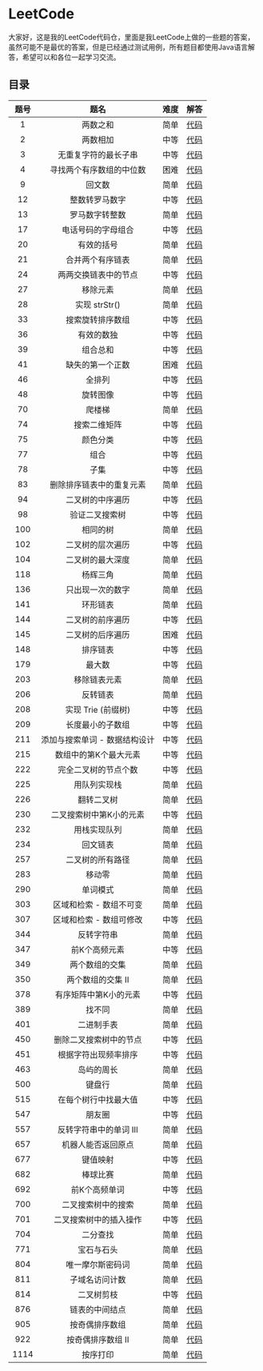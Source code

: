 # LeetCode

大家好，这是我的LeetCode代码仓，里面是我LeetCode上做的一些题的答案，虽然可能不是最优的答案，但是已经通过测试用例，所有题目都使用Java语言解答，希望可以和各位一起学习交流。

## 目录 
| **题号** | **题名**  | **难度**  | **解答** | 
| :---: | :---: | :---: | :---: |
| 1 | 两数之和 | 简单 | [代码](https://github.com/yuzicheng1994/leetcode/blob/master/TwoSum/TwoSum.java) |
| 2 | 两数相加 | 中等 | [代码](https://github.com/yuzicheng1994/leetcode/blob/master/AddTwoNumbers/AddTwoNumbers.java) |
| 3 | 无重复字符的最长子串 | 中等 | [代码](https://github.com/yuzicheng1994/LeetCode/blob/master/LongestSubstringWithoutRepeatingCharacters/LongestSubstringWithoutRepeatingCharacters.java) |
| 4 | 寻找两个有序数组的中位数 | 困难 | [代码](https://github.com/yuzicheng1994/leetcode/blob/master/MedianOfTwoSortedArrays) |
| 9 | 回文数 | 简单 | [代码](https://github.com/yuzicheng1994/leetcode/blob/master/PalindromeNumber/PalindromeNumber.java) |
| 12 | 整数转罗马数字 | 中等 | [代码](https://github.com/yuzicheng1994/LeetCode/blob/master/IntegerToRoman/IntegerToRoman.java) |
| 13 | 罗马数字转整数 | 简单 | [代码](https://github.com/yuzicheng1994/leetcode/blob/master/RomanToInteger/RomanToInteger.java) |
| 17 | 电话号码的字母组合 | 中等 | [代码](https://github.com/yuzicheng1994/LeetCode/blob/master/LetterCombinationsOfAPhoneNumber/LetterCombinationsOfAPhoneNumber.java) |
| 20 | 有效的括号 | 简单 | [代码](https://github.com/yuzicheng1994/leetcode/blob/master/ValidParentheses/ValidParentheses.java) |
| 21 | 合并两个有序链表 | 简单 | [代码](https://github.com/yuzicheng1994/leetcode/blob/master/MergeTwoSortedLists/MergeTwoSortedLists.java) |
| 24 | 两两交换链表中的节点 | 中等 | [代码](https://github.com/yuzicheng1994/LeetCode/blob/master/SwapNodesInPairs/SwapNodesInPairs.java) |
| 27 | 移除元素 | 简单 | [代码](https://github.com/yuzicheng1994/leetcode/blob/master/RemoveElement/RemoveElement.java) |
| 28 | 实现 strStr() | 简单 | [代码](https://github.com/yuzicheng1994/LeetCode/blob/master/ImplementstrStr/ImplementstrStr.java) |
| 33 | 搜索旋转排序数组 | 中等 | [代码](https://github.com/yuzicheng1994/LeetCode/blob/master/SearchInRotatedSortedArray/SearchInRotatedSortedArray.java) |
| 36 | 有效的数独 | 中等 | [代码](https://github.com/yuzicheng1994/LeetCode/blob/master/ValidSudoku/ValidSudoku.java) |
| 39 | 组合总和 | 中等 | [代码](https://github.com/yuzicheng1994/LeetCode/blob/master/CombinationSum/CombinationSum.java) |
| 41 | 缺失的第一个正数 | 困难 | [代码](https://github.com/yuzicheng1994/LeetCode/blob/master/FirstMissingPositive/FirstMissingPositive.java) |
| 46 | 全排列 | 中等 | [代码](https://github.com/yuzicheng1994/LeetCode/tree/master/Permutations) |
| 48 | 旋转图像 | 中等 | [代码](https://github.com/yuzicheng1994/leetcode/blob/master/RotateImage/RotateImage.java) |
| 70 | 爬楼梯 | 简单 | [代码](https://github.com/yuzicheng1994/leetcode/blob/master/ClimbingStairs/ClimbingStairs.java) |
| 74 | 搜索二维矩阵 | 中等 | [代码](https://github.com/yuzicheng1994/LeetCode/blob/master/SearchA2DMatrix/SearchA2DMatrix.java) |
| 75 | 颜色分类 | 中等 | [代码](https://github.com/yuzicheng1994/leetcode/blob/master/SortColors/SortColors.java) |
| 77 | 组合 | 中等 | [代码](https://github.com/yuzicheng1994/LeetCode/blob/master/Combinations/Combinations.java) |
| 78 | 子集 | 中等 | [代码](https://github.com/yuzicheng1994/leetcode/blob/master/Subsets/Subsets.java) |
| 83 | 删除排序链表中的重复元素 | 简单 | [代码](https://github.com/yuzicheng1994/leetcode/blob/master/RemoveDuplicatesfromSortedList/RemoveDuplicatesfromSortedList.java) |
| 94 | 二叉树的中序遍历 | 中等 | [代码](https://github.com/yuzicheng1994/leetcode/blob/master/BinaryTreeInorderTraversal/BinaryTreeInorderTraversal.java) |
| 98 | 验证二叉搜索树 | 中等 | [代码](https://github.com/yuzicheng1994/leetcode/blob/master/ValidateBinarySearchTree/ValidateBinarySearchTree.java) |
| 100 | 相同的树 | 简单 | [代码](https://github.com/yuzicheng1994/leetcode/blob/master/SameTree/SameTree.java) |
| 102 | 二叉树的层次遍历 | 中等 | [代码](https://github.com/yuzicheng1994/leetcode/blob/master/BinaryTreeLevelOrderTraversal/BinaryTreeLevelOrderTraversal.java) |
| 104 | 二叉树的最大深度 | 简单 | [代码](https://github.com/yuzicheng1994/leetcode/blob/master/MaximumDepthOfBinaryTree/MaximumDepthOfBinaryTree.java) |
| 118 | 杨辉三角 | 简单 | [代码](https://github.com/yuzicheng1994/leetcode/blob/master/PascalTriangle/PascalTriangle.java) |
| 136 |  只出现一次的数字 | 简单 | [代码](https://github.com/yuzicheng1994/leetcode/blob/master/SingleNumber/SingleNumber.java) |
| 141 | 环形链表 | 简单 | [代码](https://github.com/yuzicheng1994/leetcode/blob/master/LinkedListCycle/LinkedListCycle.java) |
| 144 | 二叉树的前序遍历 | 中等 | [代码](https://github.com/yuzicheng1994/leetcode/blob/master/BinaryTreePreorderTraversal/BinaryTreePreorderTraversal.java) |
| 145 | 二叉树的后序遍历 | 困难 | [代码](https://github.com/yuzicheng1994/leetcode/blob/master/BinaryTreePostorderTraversal/BinaryTreePostorderTraversal.java) |
| 148 | 排序链表 | 中等 | [代码](https://github.com/yuzicheng1994/leetcode/blob/master/SortList/SortList.java) |
| 179 | 最大数| 中等 | [代码](https://github.com/yuzicheng1994/LeetCode/blob/master/LargestNumber/LargestNumber.java) |
| 203 | 移除链表元素 | 简单 | [代码](https://github.com/yuzicheng1994/leetcode/blob/master/RemoveLinkedListElements/RemoveLinkedListElements.java) |
| 206 | 反转链表 | 简单 | [代码](https://github.com/yuzicheng1994/leetcode/blob/master/ReverseLinkedList/ReverseLinkedList.java) |
| 208 | 实现 Trie (前缀树) | 中等 | [代码](https://github.com/yuzicheng1994/leetcode/blob/master/Trie/Trie.java) |
| 209 | 长度最小的子数组 | 中等 | [代码](https://github.com/yuzicheng1994/leetcode/blob/master/MinimumSizeSubarraySum/MinimumSizeSubarraySum.java) |
| 211 | 添加与搜索单词 - 数据结构设计 | 中等 | [代码](https://github.com/yuzicheng1994/leetcode/blob/master/WordDictionary/WordDictionary.java) |
| 215 | 数组中的第K个最大元素 | 中等 | [代码](https://github.com/yuzicheng1994/leetcode/blob/master/KthLargestElementInAnArray/KthLargestElementInAnArray.java) |
| 222 | 完全二叉树的节点个数 | 中等 | [代码](https://github.com/yuzicheng1994/leetcode/blob/master/CountCompleteTreeNodes/CountCompleteTreeNodes.java) |
| 225 | 用队列实现栈 | 简单 | [代码](https://github.com/yuzicheng1994/leetcode/blob/master/ImplementStackUsingQueues/ImplementStackUsingQueues.java) |
| 226 | 翻转二叉树 | 简单 | [代码](https://github.com/yuzicheng1994/LeetCode/blob/master/InvertBinaryTree/InvertBinaryTree.java) |
| 230 | 二叉搜索树中第K小的元素 | 中等 | [代码](https://github.com/yuzicheng1994/leetcode/blob/master/KthSmallestElementInABST/KthSmallestElementInABST.java) |
| 232 | 用栈实现队列 | 简单 | [代码](https://github.com/yuzicheng1994/leetcode/blob/master/ImplementQueueUsingStacks/ImplementQueueUsingStacks.java) |
| 234 | 回文链表 | 简单 | [代码](https://github.com/yuzicheng1994/leetcode/blob/master/PalindromeLinkedList/PalindromeLinkedList.java) |
| 257 | 二叉树的所有路径 | 简单 | [代码](https://github.com/yuzicheng1994/LeetCode/blob/master/BinaryTreePaths/BinaryTreePaths.java) |
| 283 | 移动零 | 简单 | [代码](https://github.com/yuzicheng1994/leetcode/blob/master/MoveZeroes/MoveZeroes.java) |
| 290 | 单词模式 | 简单 | [代码](https://github.com/yuzicheng1994/leetcode/blob/master/WordPattern/WordPattern.java) |
| 303 | 区域和检索 - 数组不可变 | 简单 | [代码](https://github.com/yuzicheng1994/leetcode/blob/master/NumArray_303/NumArray.java) |
| 307 | 区域和检索 - 数组可修改 | 中等 | [代码](https://github.com/yuzicheng1994/leetcode/blob/master/NumArray_307/NumArray.java) |
| 344 | 反转字符串 | 简单 | [代码](https://github.com/yuzicheng1994/leetcode/blob/master/ReverseString/ReverseString.java) |
| 347 | 前K个高频元素 | 中等 | [代码](https://github.com/yuzicheng1994/leetcode/blob/master/TopKFrequentElements/TopKFrequentElements.java) |
| 349 | 两个数组的交集 | 简单 | [代码](https://github.com/yuzicheng1994/leetcode/blob/master/IntersectionOfTwoArrays/IntersectionOfTwoArrays.java) |
| 350 | 两个数组的交集 II | 简单 | [代码](https://github.com/yuzicheng1994/leetcode/blob/master/IntersectionOfTwoArraysII/IntersectionOfTwoArraysII.java) |
| 378 | 有序矩阵中第K小的元素 | 中等 | [代码](https://github.com/yuzicheng1994/leetcode/blob/master/KthSmallestElementInASortedMatrix/KthSmallestElementInASortedMatrix.java) |
| 389 | 找不同 | 简单 | [代码](https://github.com/yuzicheng1994/leetcode/blob/master/FindTheDifference/FindTheDifference.java) |
| 401 | 二进制手表 | 简单 | [代码](https://github.com/yuzicheng1994/LeetCode/blob/master/BinaryWatch/BinaryWatch.java) |
| 450 | 删除二叉搜索树中的节点 | 中等 | [代码](https://github.com/yuzicheng1994/leetcode/blob/master/DeleteNodeInABST/DeleteNodeInABST.java) |
| 451 | 根据字符出现频率排序 | 中等 | [代码](https://github.com/yuzicheng1994/leetcode/blob/master/SortCharactersByFrequency/SortCharactersByFrequency.java) |
| 463 | 岛屿的周长 | 简单 | [代码](https://github.com/yuzicheng1994/leetcode/blob/master/IslandPerimeter/IslandPerimeter.java) |
| 500 | 键盘行 | 简单 | [代码](https://github.com/yuzicheng1994/leetcode/blob/master/KeyboardRow/KeyboardRow.java) |
| 515 | 在每个树行中找最大值 | 中等 | [代码](https://github.com/yuzicheng1994/LeetCode/blob/master/FindLargestValueInEachTreeRow/FindLargestValueInEachTreeRow.java) |
| 547 | 朋友圈 | 中等 | [代码](https://github.com/yuzicheng1994/leetcode/blob/master/FriendCircles/FriendCircles.java) |
| 557 | 反转字符串中的单词 III | 简单 | [代码](https://github.com/yuzicheng1994/leetcode/blob/master/ReverseWordsinaStringIII/ReverseWordsinaStringIII.java) |
| 657 | 机器人能否返回原点 | 简单 | [代码](https://github.com/yuzicheng1994/leetcode/blob/master/RobotReturnToOrigin/RobotReturnToOrigin.java) |
| 677 | 键值映射 | 中等 | [代码](https://github.com/yuzicheng1994/leetcode/blob/master/MapSum/MapSum.java) |
| 682 | 棒球比赛 | 简单 | [代码](https://github.com/yuzicheng1994/leetcode/blob/master/BaseballGame/BaseballGame.java) |
| 692 | 前K个高频单词 | 中等 | [代码](https://github.com/yuzicheng1994/leetcode/blob/master/TopKFrequentWords/TopKFrequentWords.java) |
| 700 | 二叉搜索树中的搜索 | 简单 | [代码](https://github.com/yuzicheng1994/leetcode/blob/master/SearchInABinarySearchTree/SearchInABinarySearchTree.java) |
| 701 | 二叉搜索树中的插入操作 | 中等 | [代码](https://github.com/yuzicheng1994/leetcode/blob/master/InsertIntoABinarySearchTree/InsertIntoABinarySearchTree.java) |
| 704 | 二分查找 | 简单 | [代码](https://github.com/yuzicheng1994/leetcode/blob/master/BinarySearch/BinarySearch.java) |
| 771 | 宝石与石头 | 简单 | [代码](https://github.com/yuzicheng1994/leetcode/blob/master/JewelsAndStones/JewelsAndStones.java) |
| 804 | 唯一摩尔斯密码词 | 简单 | [代码](https://github.com/yuzicheng1994/leetcode/blob/master/UniqueMorseCodeWords/UniqueMorseCodeWords.java) |
| 811 | 子域名访问计数 | 简单 | [代码](https://github.com/yuzicheng1994/leetcode/blob/master/SubdomainVisitCount/SubdomainVisitCount.java) |
| 814 | 二叉树剪枝| 中等 | [代码](https://github.com/yuzicheng1994/LeetCode/blob/master/BinaryTreePruning/BinaryTreePruning.java) |
| 876 | 链表的中间结点 | 简单 | [代码](https://github.com/yuzicheng1994/leetcode/blob/master/MiddleOfTheLinkedList/MiddleOfTheLinkedList.java) |
| 905 | 按奇偶排序数组 | 简单 | [代码](https://github.com/yuzicheng1994/leetcode/blob/master/SortArrayByParity/SortArrayByParity.java) |
| 922 | 按奇偶排序数组 II | 简单 | [代码](https://github.com/yuzicheng1994/leetcode/blob/master/SortArrayByParityII/SortArrayByParityII.java) |
| 1114 | 按序打印 | 简单 | [代码](https://github.com/yuzicheng1994/LeetCode/blob/master/PrintInOrder/Foo.java) |